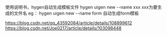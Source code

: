 使用说明书，hygen自动生成模板文件
hygen uigen new --name xxx
xxx为要生成的文件名
eg：
hygen uigen new --name form
 自动生成form模板

https://blog.csdn.net/qq_43592084/article/details/108899612
https://blog.csdn.net/Joe0217/article/details/103098448
